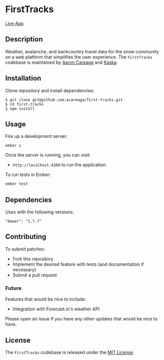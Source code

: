 # FirstTracks

[Live App](https://first-tracks.firebaseapp.com/)

## Description

Weather, avalanche, and backcountry travel data for the snow community on a web platform that simplifies the user experience. The `FirstTracks` codebase is maintained by [Aaron Careaga](https://twitter.com/aaroncareaga) and [Kaska](http://www.kaska.co/).

## Installation

Clone repository and install dependencies:

```
$ git clone git@github.com:acareaga/first-tracks.git
$ cd first-tracks
$ npm install
```
## Usage

Fire up a development server:

```
ember s
```

Once the server is running, you can visit:

* `http://localhost:4200` to run the application.

To run tests in Ember:

```js
ember test
```

## Dependencies

Uses with the following versions:

```
"bower": "1.7.7"
```

## Contributing

To submit patches:
* Fork this repository
* Implement the desired feature with tests (and documentation if necessary)
* Submit a pull request

### Future

Features that would be nice to include:
* Integration with Forecast.io's weather API

Please open an issue if you have any other updates that would be nice to have.

## License

The `FirstTracks` codebase is released under the [MIT License](http://www.opensource.org/licenses/MIT).
